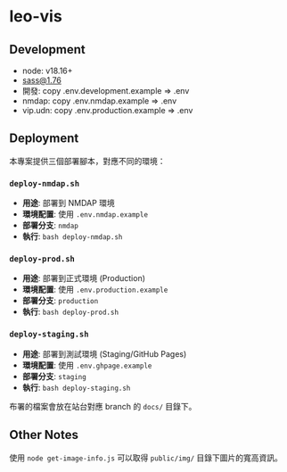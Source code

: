 # leo-vis

## Development

- node: v18.16+
- sass@1.76
- 開發: copy .env.development.example => .env
- nmdap: copy .env.nmdap.example => .env
- vip.udn: copy .env.production.example => .env

## Deployment

本專案提供三個部署腳本，對應不同的環境：

### `deploy-nmdap.sh`

- **用途**: 部署到 NMDAP 環境
- **環境配置**: 使用 `.env.nmdap.example`
- **部署分支**: `nmdap`
- **執行**: `bash deploy-nmdap.sh`

### `deploy-prod.sh`

- **用途**: 部署到正式環境 (Production)
- **環境配置**: 使用 `.env.production.example`
- **部署分支**: `production`
- **執行**: `bash deploy-prod.sh`

### `deploy-staging.sh`

- **用途**: 部署到測試環境 (Staging/GitHub Pages)
- **環境配置**: 使用 `.env.ghpage.example`
- **部署分支**: `staging`
- **執行**: `bash deploy-staging.sh`

布署的檔案會放在站台對應 branch 的 `docs/` 目錄下。

## Other Notes

使用 `node get-image-info.js` 可以取得 `public/img/` 目錄下圖片的寬高資訊。
